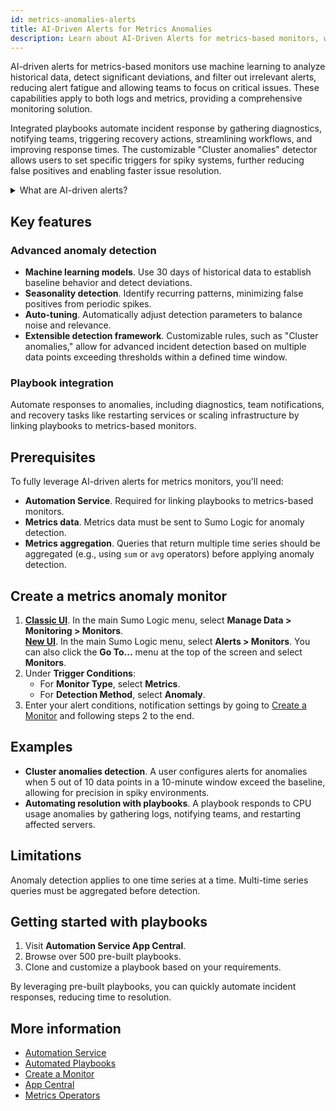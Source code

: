 ```yaml
---
id: metrics-anomalies-alerts
title: AI-Driven Alerts for Metrics Anomalies
description: Learn about AI-Driven Alerts for metrics-based monitors, which includes advanced anomaly detection and automated incident resolution through playbooks.
---
```


<!-- Move entire doc to /monitors/alerts docs -->

AI-driven alerts for metrics-based monitors use machine learning to analyze historical data, detect significant deviations, and filter out irrelevant alerts, reducing alert fatigue and allowing teams to focus on critical issues. These capabilities apply to both logs and metrics, providing a comprehensive monitoring solution.

Integrated playbooks automate incident response by gathering diagnostics, notifying teams, triggering recovery actions, streamlining workflows, and improving response times. The customizable "Cluster anomalies" detector allows users to set specific triggers for spiky systems, further reducing false positives and enabling faster issue resolution.

<details>
<summary>What are AI-driven alerts?</summary>

AI-driven alerts use machine learning to analyze historical data, establish baselines, and detect significant deviations in metrics signals. Seasonality detection reduces false positives, and integrated playbooks automate incident response, helping teams resolve issues faster.

</details>

## Key features

### Advanced anomaly detection

- **Machine learning models**. Use 30 days of historical data to establish baseline behavior and detect deviations.
- **Seasonality detection**. Identify recurring patterns, minimizing false positives from periodic spikes.
- **Auto-tuning**. Automatically adjust detection parameters to balance noise and relevance.
- **Extensible detection framework**. Customizable rules, such as "Cluster anomalies," allow for advanced incident detection based on multiple data points exceeding thresholds within a defined time window.

### Playbook integration

Automate responses to anomalies, including diagnostics, team notifications, and recovery tasks like restarting services or scaling infrastructure by linking playbooks to metrics-based monitors.

## Prerequisites

To fully leverage AI-driven alerts for metrics monitors, you'll need:

- **Automation Service**. Required for linking playbooks to metrics-based monitors.
- **Metrics data**. Metrics data must be sent to Sumo Logic for anomaly detection.
- **Metrics aggregation**. Queries that return multiple time series should be aggregated (e.g., using `sum` or `avg` operators) before applying anomaly detection.



## Create a metrics anomaly monitor

1. [**Classic UI**](/docs/get-started/sumo-logic-ui-classic). In the main Sumo Logic menu, select **Manage Data > Monitoring > Monitors**. <br/>[**New UI**](/docs/get-started/sumo-logic-ui). In the main Sumo Logic menu, select **Alerts > Monitors**. You can also click the **Go To...** menu at the top of the screen and select **Monitors**.
1. Under **Trigger Conditions**:
   * For **Monitor Type**, select **Metrics**.
   * For **Detection Method**, select **Anomaly**.
1. Enter your alert conditions, notification settings by going to [Create a Monitor](docs/alerts/monitors/create-monitor.md) and following steps 2 to the end.

## Examples

* **Cluster anomalies detection**. A user configures alerts for anomalies when 5 out of 10 data points in a 10-minute window exceed the baseline, allowing for precision in spiky environments.
* **Automating resolution with playbooks**. A playbook responds to CPU usage anomalies by gathering logs, notifying teams, and restarting affected servers.

## Limitations

Anomaly detection applies to one time series at a time. Multi-time series queries must be aggregated before detection.

## Getting started with playbooks

1. Visit **Automation Service App Central**.
2. Browse over 500 pre-built playbooks.
3. Clone and customize a playbook based on your requirements.

By leveraging pre-built playbooks, you can quickly automate incident responses, reducing time to resolution.

## More information

* [Automation Service](/docs/platform-services/automation-service)
* [Automated Playbooks](/docs/alerts/monitors/use-playbooks-with-monitors/)
* [Create a Monitor](/docs/alerts/monitors/create-monitor)
* [App Central](/docs/platform-services/automation-service/app-central)
* [Metrics Operators](/docs/metrics/metrics-operators)
